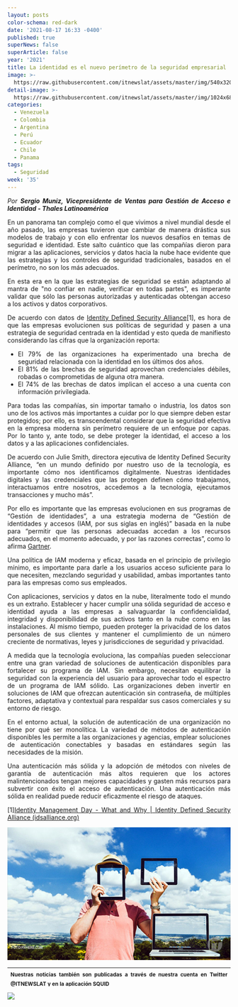 ```yaml
---
layout: posts
color-schema: red-dark
date: '2021-08-17 16:33 -0400'
published: true
superNews: false
superArticle: false
year: '2021'
title: La identidad es el nuevo perímetro de la seguridad empresarial
image: >-
  https://raw.githubusercontent.com/itnewslat/assets/master/img/540x320/identidad-p.jpg
detail-image: >-
  https://raw.githubusercontent.com/itnewslat/assets/master/img/1024x680/identidad-g.jpg
categories:
  - Venezuela
  - Colombia
  - Argentina
  - Perú
  - Ecuador
  - Chile
  - Panama
tags:
  - Seguridad
week: '35'
---
```

<p style="text-align: justify;"><em>Por <strong>Sergio Muniz, Vicepresidente de Ventas para Gestión de Acceso e Identidad - Thales Latinoamérica</strong></em></p>
<p style="text-align: justify;">En un panorama tan complejo como el que vivimos a nivel mundial desde el año pasado, las empresas tuvieron que cambiar de manera drástica sus modelos de trabajo y con ello enfrentar los nuevos desafíos en temas de seguridad e identidad. Este salto cuántico que las compañías dieron para migrar a las aplicaciones, servicios y datos hacia la nube hace evidente que las estrategias y los controles de seguridad tradicionales, basados en el perímetro, no son los más adecuados.</p>
<p style="text-align: justify;">En esta era en la que las estrategias de seguridad se están adaptando al mantra de "no confiar en nadie, verificar en todas partes", es imperante validar que sólo las personas autorizadas y autenticadas obtengan acceso a los activos y datos corporativos.</p>
<p style="text-align: justify;">De acuerdo con datos de <a href="https://www.idsalliance.org/identity-management-day-what-and-why/">Identity Defined Security Alliance</a>[1], es hora de que las empresas evolucionen sus políticas de seguridad y pasen a una estrategia de seguridad centrada en la identidad y esto queda de manifiesto considerando las cifras que la organización reporta:</p>

<ul style="text-align: justify;">
	<li>El 79% de las organizaciones ha experimentado una brecha de seguridad relacionada con la identidad en los últimos dos años.</li>
	<li>El 81% de las brechas de seguridad aprovechan credenciales débiles, robadas o comprometidas de alguna otra manera.</li>
	<li>El 74% de las brechas de datos implican el acceso a una cuenta con información privilegiada.</li>
</ul>
<p style="text-align: justify;">Para todas las compañías, sin importar tamaño o industria, los datos son uno de los activos más importantes a cuidar por lo que siempre deben estar protegidos; por ello, es transcendental considerar que la seguridad efectiva en la empresa moderna sin perímetro requiere de un enfoque por capas. Por lo tanto y, ante todo, se debe proteger la identidad, el acceso a los datos y a las aplicaciones confidenciales.</p>
<p style="text-align: justify;">De acuerdo con Julie Smith, directora ejecutiva de Identity Defined Security Alliance, “en un mundo definido por nuestro uso de la tecnología, es importante cómo nos identificamos digitalmente. Nuestras identidades digitales y las credenciales que las protegen definen cómo trabajamos, interactuamos entre nosotros, accedemos a la tecnología, ejecutamos transacciones y mucho más”.</p>
<p style="text-align: justify;">Por ello es importante que las empresas evolucionen en sus programas de “Gestión de identidades”, a una estrategia moderna de “Gestión de identidades y accesos (IAM, por sus siglas en inglés)” basada en la nube para “permitir que las personas adecuadas accedan a los recursos adecuados, en el momento adecuado, y por las razones correctas”, como lo afirma <a href="https://www.gartner.com/en/information-technology/glossary/identity-and-access-management-iam">Gartner</a>.</p>
<p style="text-align: justify;">Una política de IAM moderna y eficaz, basada en el principio de privilegio mínimo, es importante para darle a los usuarios acceso suficiente para lo que necesiten, mezclando seguridad y usabilidad, ambas importantes tanto para las empresas como sus empleados.</p>
<p style="text-align: justify;">Con aplicaciones, servicios y datos en la nube, literalmente todo el mundo es un extraño. Establecer y hacer cumplir una sólida seguridad de acceso e identidad ayuda a las empresas a salvaguardar la confidencialidad, integridad y disponibilidad de sus activos tanto en la nube como en las instalaciones. Al mismo tiempo, pueden proteger la privacidad de los datos personales de sus clientes y mantener el cumplimiento de un número creciente de normativas, leyes y jurisdicciones de seguridad y privacidad.</p>
<p style="text-align: justify;">A medida que la tecnología evoluciona, las compañías pueden seleccionar entre una gran variedad de soluciones de autenticación disponibles para fortalecer su programa de IAM. Sin embargo, necesitan equilibrar la seguridad con la experiencia del usuario para aprovechar todo el espectro de un programa de IAM sólido. Las organizaciones deben invertir en soluciones de IAM que ofrezcan autenticación sin contraseña, de múltiples factores, adaptativa y contextual para respaldar sus casos comerciales y su entorno de riesgo.</p>
<p style="text-align: justify;">En el entorno actual, la solución de autenticación de una organización no tiene por qué ser monolítica. La variedad de métodos de autenticación disponibles les permite a las organizaciones y agencias, emplear soluciones de autenticación conectables y basadas en estándares según las necesidades de la misión.</p>
<p style="text-align: justify;">Una autenticación más sólida y la adopción de métodos con niveles de garantía de autenticación más altos requieren que los actores malintencionados tengan mejores capacidades y gasten más recursos para subvertir con éxito el acceso de autenticación. Una autenticación más sólida en realidad puede reducir eficazmente el riesgo de ataques.</p>
<p style="text-align: justify;">[1]<a href="https://www.idsalliance.org/identity-management-day-what-and-why/">Identity Management Day - What and Why | Identity Defined Security Alliance (idsalliance.org)</a></p>

![](https://raw.githubusercontent.com/itnewslat/assets/master/img/540x320/identidad-p.jpg)

<table style="height: 42px;" width="569">
<tbody>
<tr>
<td style="text-align: justify;"><sub><strong>Nuestras noticias también son publicadas a través de nuestra cuenta en Twitter <a href="https://twitter.com/itnewslat?lang=es">@ITNEWSLAT</a> y en la aplicación <a href="https://squidapp.co/en/">SQUID</a></strong></sub></td>
</tr>
</tbody>
</table>

<img src="https://tracker.metricool.com/c3po.jpg?hash=56f88a41e39ab42c063cc51676587a04"/>
